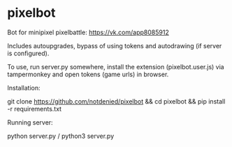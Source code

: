 # pixelbot
Bot for minipixel pixelbattle: https://vk.com/app8085912

Includes autoupgrades, bypass of using tokens and autodrawing (if server is configured).

To use, run server.py somewhere, install the extension (pixelbot.user.js) via tampermonkey and open tokens (game urls) in browser.

Installation:

git clone https://github.com/notdenied/pixelbot && cd pixelbot && pip install -r requirements.txt

Running server:

python server.py / python3 server.py
